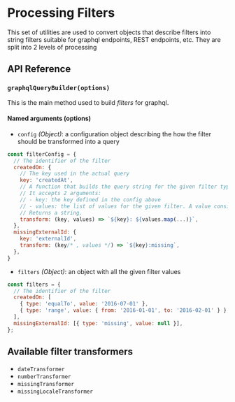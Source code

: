 # Processing Filters

This set of utilities are used to convert objects that describe filters into
string filters suitable for graphql endpoints, REST endpoints, etc. They are
split into 2 levels of processing

## API Reference

### `graphqlQueryBuilder(options)`

This is the main method used to build _filters_ for graphql.

#### Named arguments (options)

- `config` _(Object)_: a configuration object describing the how the filter
  should be transformed into a query

```js
const filterConfig = {
  // The identifier of the filter
  createdOn: {
    // The key used in the actual query
    key: 'createdAt',
    // A function that builds the query string for the given filter type.
    // It accepts 2 arguments:
    // - key: the key defined in the config above
    // - values: the list of values for the given filter. A value consists in `{ type, value }`
    // Returns a string.
    transform: (key, values) => `${key}: ${values.map(...)}`,
  },
  missingExternalId: {
    key: 'externalId',
    transform: (key/* , values */) => `${key}:missing`,
  },
}
```

- `filters` _(Object)_: an object with all the given filter values

```js
const filters = {
  // The identifier of the filter
  createdOn: [
    { type: 'equalTo', value: '2016-07-01' },
    { type: 'range', value: { from: '2016-01-01', to: '2016-02-01' } },
  ],
  missingExternalId: [{ type: 'missing', value: null }],
};
```

## Available filter transformers

- `dateTransformer`
- `numberTransformer`
- `missingTransformer`
- `missingLocaleTransformer`
